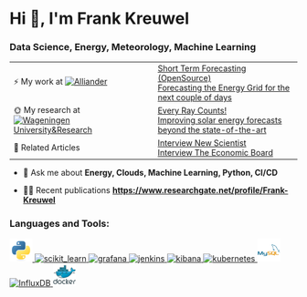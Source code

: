 <h1 align="left">Hi 👋, I'm Frank Kreuwel</h1>
<h3 align="left">Data Science, Energy, Meteorology, Machine Learning</h3>

| | |
|---|---|
| ⚡ My work at <a href="https://www.werkenbijalliander.com" target="_blank"> <img src="https://www.ams-institute.org/media/original_images/alliander-logo-480x213-2.png.700x700_q85_upscale.png" alt="Alliander" width="90" height="40"/> </a>  | [Short Term Forecasting (OpenSource)<br/> Forecasting the Energy Grid for the next couple of days](https://github.com/alliander-opensource/short-term-forecasting) |
| 🌞 My research at <a href="https://www.wur.nl/nl/Personen/Frank-FPM-Frank-Kreuwel-MSc.htm" target="_blank"> <img src="https://d1ra4hr810e003.cloudfront.net/visual/accountlogo/386E52AF-B22A-4F20-9E07456F950C78DA/small-626B8937-AF13-4FF1-B61B9BA437B7351D.png" alt="Wageningen University&Research" width="150" height="40"/> </a>| [Every Ray Counts! <br/> Improving solar energy forecasts beyond the state-of-the-art](https://www.vcard.wur.nl/Views/Profile/View.aspx?id=87854) |
| 📝 Related Articles | [Interview New Scientist](https://www.newscientist.nl/nieuws/zonne-energie-kan-bij-bewolking-een-stuk-hoger-pieken-dan-bij-strakblauwe-lucht/) <br/> [Interview The Economic Board](https://theeconomicboard.com/nieuws/wur-en-liander-zonne-energie/) |


- 💬 Ask me about **Energy, Clouds, Machine Learning, Python, CI/CD**

- 👨‍💻 Recent publications **https://www.researchgate.net/profile/Frank-Kreuwel**


<h3 align="left">Languages and Tools:</h3>
<p align="left">
  <a href="https://www.python.org" target="_blank"> <img src="https://raw.githubusercontent.com/devicons/devicon/master/icons/python/python-original.svg" alt="python" width="40" height="40"/> </a> 
  <a href="https://scikit-learn.org/" target="_blank"> <img src="https://upload.wikimedia.org/wikipedia/commons/0/05/Scikit_learn_logo_small.svg" alt="scikit_learn" width="40" height="40"/> </a> 
  <a href="https://grafana.com" target="_blank"> <img src="https://www.vectorlogo.zone/logos/grafana/grafana-icon.svg" alt="grafana" width="40" height="40"/> </a> 
  <a href="https://www.jenkins.io" target="_blank"> <img src="https://www.vectorlogo.zone/logos/jenkins/jenkins-icon.svg" alt="jenkins" width="40" height="40"/> </a> 
  <a href="https://www.elastic.co/kibana" target="_blank"> <img src="https://www.vectorlogo.zone/logos/elasticco_kibana/elasticco_kibana-icon.svg" alt="kibana" width="40" height="40"/> </a> 
  <a href="https://kubernetes.io" target="_blank"> <img src="https://www.vectorlogo.zone/logos/kubernetes/kubernetes-icon.svg" alt="kubernetes" width="40" height="40"/> </a> 
  <a href="https://www.mysql.com/" target="_blank"> <img src="https://raw.githubusercontent.com/devicons/devicon/master/icons/mysql/mysql-original-wordmark.svg" alt="mysql" width="40" height="40"/> </a> 
  <a href="https://www.influxdata.com/" target="_blank"> <img src="https://influxdata.github.io/branding/img/downloads/influxdata-logo--symbol--pool-alpha.png" alt="InfluxDB" width="40" height="40"/> </a> 
  <a href="https://www.docker.com/" target="_blank"> <img src="https://raw.githubusercontent.com/devicons/devicon/master/icons/docker/docker-original-wordmark.svg" alt="docker" width="40" height="40"/> </a> 
</p>
